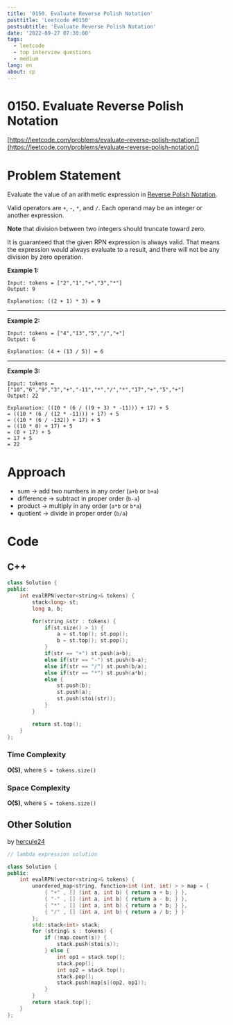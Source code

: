 ```yaml
---
title: '0150. Evaluate Reverse Polish Notation'
posttitle: 'Leetcode #0150'
postsubtitle: 'Evaluate Reverse Polish Notation'
date: '2022-09-27 07:30:00'
tags:
  - leetcode
  - top interview questions
  - medium
lang: en
about: cp
---
```


# 0150. Evaluate Reverse Polish Notation

[https://leetcode.com/problems/evaluate-reverse-polish-notation/](https://leetcode.com/problems/evaluate-reverse-polish-notation/)

# Problem Statement

Evaluate the value of an arithmetic expression in [Reverse Polish Notation](http://en.wikipedia.org/wiki/Reverse_Polish_notation).

Valid operators are `+`, `-`, `*`, and `/`. Each operand may be an integer or another expression.

**Note** that division between two integers should truncate toward zero.

It is guaranteed that the given RPN expression is always valid. That means the expression would always evaluate to a result, and there will not be any division by zero operation.

**Example 1:**

```text
Input: tokens = ["2","1","+","3","*"]
Output: 9

Explanation: ((2 + 1) * 3) = 9
```

---

**Example 2:**

```text
Input: tokens = ["4","13","5","/","+"]
Output: 6

Explanation: (4 + (13 / 5)) = 6
```

---

**Example 3:**

```text
Input: tokens = ["10","6","9","3","+","-11","*","/","*","17","+","5","+"]
Output: 22

Explanation: ((10 * (6 / ((9 + 3) * -11))) + 17) + 5
= ((10 * (6 / (12 * -11))) + 17) + 5
= ((10 * (6 / -132)) + 17) + 5
= ((10 * 0) + 17) + 5
= (0 + 17) + 5
= 17 + 5
= 22
```

# Approach

- sum -> add two numbers in any order (`a+b` or `b+a`)
- difference -> subtract in proper order (`b-a`)
- product -> multiply in any order (`a*b` or `b*a`)
- quotient -> divide in proper order (`b/a`)

# Code

## C++

```cpp
class Solution {
public:
    int evalRPN(vector<string>& tokens) {
        stack<long> st;
        long a, b;

        for(string &str : tokens) {
            if(st.size() > 1) {
                a = st.top(); st.pop();
                b = st.top(); st.pop();
            }
            if(str == "+") st.push(a+b);
            else if(str == "-") st.push(b-a);
            else if(str == "/") st.push(b/a);
            else if(str == "*") st.push(a*b);
            else {
                st.push(b);
                st.push(a);
                st.push(stoi(str));
            }
        }

        return st.top();
    }
};
```

### Time Complexity

**O(S)**, where `S = tokens.size()`

### Space Complexity

**O(S)**, where `S = tokens.size()`

## Other Solution

by [hercule24](https://leetcode.com/problems/evaluate-reverse-polish-notation/discuss/47514/Fancy-C%2B%2B-lambda-expression-solution)

```cpp
// lambda expression solution

class Solution {
public:
    int evalRPN(vector<string>& tokens) {
        unordered_map<string, function<int (int, int) > > map = {
            { "+" , [] (int a, int b) { return a + b; } },
            { "-" , [] (int a, int b) { return a - b; } },
            { "*" , [] (int a, int b) { return a * b; } },
            { "/" , [] (int a, int b) { return a / b; } }
        };
        std::stack<int> stack;
        for (string& s : tokens) {
            if (!map.count(s)) {
                stack.push(stoi(s));
            } else {
                int op1 = stack.top();
                stack.pop();
                int op2 = stack.top();
                stack.pop();
                stack.push(map[s](op2, op1));
            }
        }
        return stack.top();
    }
};
```
